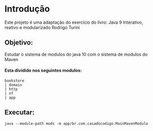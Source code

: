 # Introdução
Este projeto é uma adaptação do exercício do livro:
Java 9
Interativo, reativo e modularizado
Rodrigo Turini

## Objetivo:
Estudar o sistema de modulos do java 10 com o sistema de modulos do Maven

#### Esta dividido nos seguintes modulos:
``` 
bookstore
| domain
| http
| nf
| app 
```
## Executar:
  
```
java --module-path mods -m app/br.com.casadocodigo.MainMavenModulo 

``` 
